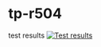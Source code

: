 # tp-r504



test results [![Test results](https://github.com/VOTRE_NOM/tp-r504/actions/workflows/pytest.yml/badge.svg)](https://github.com/USER/PROJET/actions/workflows/FICHIER_YAML/badge.svg)

